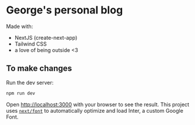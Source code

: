 # George's personal blog
Made with:
- NextJS (create-next-app)
- Tailwind CSS
- a love of being outside <3

## To make changes
Run the dev server:

```bash
npm run dev
```

Open [http://localhost:3000](http://localhost:3000) with your browser to see the result.
This project uses [`next/font`](https://nextjs.org/docs/basic-features/font-optimization) to automatically optimize and load Inter, a custom Google Font.

